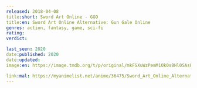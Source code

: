 ```yaml
---
released: 2018-04-08
title:short: Sword Art Online - GGO
title:en: Sword Art Online Alternative: Gun Gale Online
genres: action, fantasy, game, sci-fi
rating:
verdict:

last_seen: 2020
date:published: 2020
date:updated:
image:en: https://image.tmdb.org/t/p/original/mkFSXuWzPemM1Ok0sBHl0SAsFbX.jpg

link:mal: https://myanimelist.net/anime/36475/Sword_Art_Online_Alternative__Gun_Gale_Online
---
```

